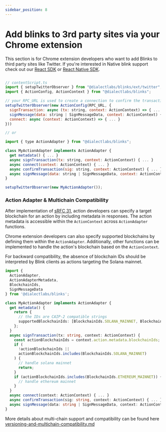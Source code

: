 ```yaml
---
sidebar_position: 8
---
```


# Add blinks to 3rd party sites via your Chrome extension

This section is for Chrome extension developers who want to add Blinks to third party sites like Twitter. If you're interested in Native blink support check out our [React SDK](add-blinks-to-your-web-app.md) or [React Native SDK](add-blinks-to-your-mobile-app.md).

<figure><img src="/img/Asset 13.png" alt="" /><figcaption></figcaption></figure>

```javascript
// contentScript.ts
import { setupTwitterObserver } from "@dialectlabs/blinks/ext/twitter";
import { ActionConfig, ActionContext } from "@dialectlabs/blinks";

// your RPC_URL is used to create a connection to confirm the transaction after action execution
setupTwitterObserver(new ActionConfig(RPC_URL, {
  signTransaction: async (tx: string, context: ActionContext) => { ... },
  signMessage(data: string | SignMessageData, context: ActionContext) { ... },
  connect: async (context: ActionContext) => { ... }
}))

// or

import { type ActionAdapter } from "@dialectlabs/blinks";

class MyActionAdapter implements ActionAdapter {
  get metadata() { ... }
  async signTransaction(tx: string, context: ActionContext) { ... }
  async connect(context: ActionContext) { ... }
  async confirmTransaction(sig: string, context: ActionContext) { ... }
  async signMessage(data: string | SignMessageData, context: ActionContext) { ... }
}

setupTwitterObserver(new MyActionAdapter());
```

### Action Adapter & Multichain Compatibility

After implementation of [sRFC 31](https://forum.solana.com/t/srfc-31-compatibility-of-blinks-and-actions/1892), action developers can specify a target blockchain for an action by including metadata in responses. The action metadata is accessible within the `ActionContext` across `ActionAdapter` functions.

Chrome extension developers can also specify supported blockchains by defining them within the `ActionAdapter`. Additionally, other functions can be implemented to handle the action's blockchain based on the `ActionContext`.

For backward compatibility, the absence of blockchain IDs should be interpreted by Blink clients as actions targeting the Solana mainnet.

```typescript
import {
  ActionAdapter,
  ActionAdapterMetadata,
  BlockchainIds,
  SignMessageData
} from '@dialectlabs/blinks';

class MyActionAdapter implements ActionAdapter {
  get metadata() {
    return {
      // the IDs are CAIP-2 compatible strings
      supportedBlockchainIds: [BlockchainIds.SOLANA_MAINNET, BlockchainIds.ETHEREUM_MAINNET],
    };
  }
  async signTransaction(tx: string, context: ActionContext) {
    const actionBlockchainIds = context.action.metadata.blockchainIds;
    if (
      !actionBlockchainIds ||
      actionBlockchainIds.includes(BlockchainIds.SOLANA_MAINNET)
    ) {
      // handle solana mainnet
      return;
    }
    if (actionBlockchainIds.includes(BlockchainIds.ETHEREUM_MAINNET)) {
      // handle ethereum mainnet
    }
  }
  async connect(context: ActionContext) { ... }
  async confirmTransaction(sig: string, context: ActionContext) { ... }
  async signMessage(data: string | SignMessageData, context: ActionContext) { ... }
}
```

More details about multi-chain support and compatibility can be found here [versioning-and-multichain-compatibility.md](../specification/versioning-and-multichain-compatibility.md "mention")
